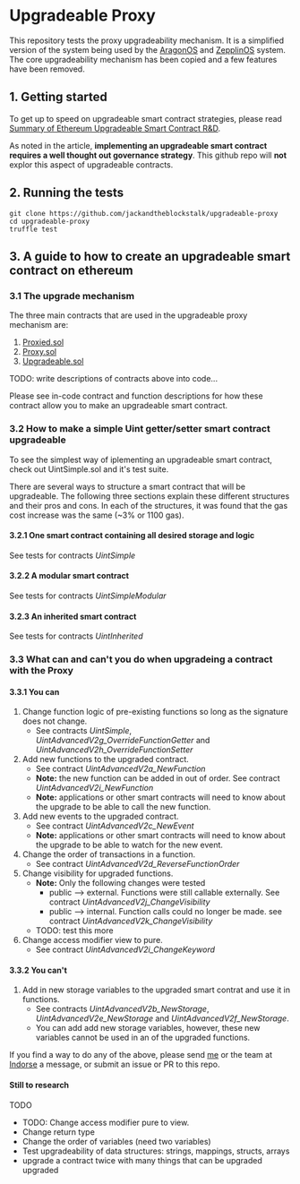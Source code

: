 # Upgradeable Proxy

This repository tests the proxy upgradeability mechanism. It is a simplified version of the system being used by the
[AragonOS](https://github.com/aragon/aragonOS) and [ZepplinOS](https://github.com/zeppelinos/core) system. The core upgradeability mechanism has been copied and a few features have been removed.

## 1. Getting started

To get up to speed on upgradeable smart contract strategies, please read [Summary of Ethereum Upgradeable Smart Contract R&D](https://blog.indorse.io/ethereum-upgradeable-smart-contract-strategies-456350d0557c).

As noted in the article, **implementing an upgradeable smart contract requires a well thought out governance strategy**. This github repo will **not** explor this aspect of upgradeable contracts.


## 2. Running the tests

```
git clone https://github.com/jackandtheblockstalk/upgradeable-proxy
cd upgradeable-proxy
truffle test
```

## 3. A guide to how to create an upgradeable smart contract on ethereum

### 3.1 The upgrade mechanism

The three main contracts that are used in the upgradeable proxy mechanism are:
1. [Proxied.sol](https://github.com/jackandtheblockstalk/upgradeable-proxy/blob/master/contracts/Proxied.sol)
2. [Proxy.sol](https://github.com/jackandtheblockstalk/upgradeable-proxy/blob/master/contracts/Proxy.sol)
3. [Upgradeable.sol](https://github.com/jackandtheblockstalk/upgradeable-proxy/blob/master/contracts/Upgradeable.sol)

TODO: write descriptions of contracts above into code...

Please see in-code contract and function descriptions for how these contract allow you to make an upgradeable smart contract.

### 3.2 How to make a simple Uint getter/setter smart contract upgradeable

To see the simplest way of iplementing an upgradeable smart contract, check out UintSimple.sol and it's test suite.

There are several ways to structure a smart contract that will be upgradeable. The following three sections explain these different structures and their pros and cons. In each of the structures, it was found that the gas cost increase was the same (~3% or 1100 gas).

#### 3.2.1 One smart contract containing all desired storage and logic
See tests for contracts _UintSimple_

#### 3.2.2 A modular smart contract
See tests for contracts _UintSimpleModular_

#### 3.2.3 An inherited smart contract
See tests for contracts _UintInherited_

### 3.3 What can and can't you do when upgradeing a contract with the Proxy

#### 3.3.1 You can

1. Change function logic of pre-existing functions so long as the signature does not change.
   - See contracts _UintSimple_, _UintAdvancedV2g_OverrideFunctionGetter_ and _UintAdvancedV2h_OverrideFunctionSetter_
2. Add new functions to the upgraded contract.
   - See contract _UintAdvancedV2a_NewFunction_
   - **Note:** the new function can be added in out of order. See contract _UintAdvancedV2i_NewFunction_
   - **Note:** applications or other smart contracts will need to know about the upgrade to be able to call the new function.
3. Add new events to the upgraded contract.
   - See contract _UintAdvancedV2c_NewEvent_
   - **Note:** applications or other smart contracts will need to know about the upgrade to be able to watch for the new event.
4. Change the order of transactions in a function.
   - See contract _UintAdvancedV2d_ReverseFunctionOrder_
5. Change visibility for upgraded functions.
   - **Note:** Only the following changes were tested
     - public --> external. Functions were still callable externally. See contract _UintAdvancedV2j_ChangeVisibility_
     - public --> internal. Function calls could no longer be made. see contract _UintAdvancedV2k_ChangeVisibility_
   - TODO: test this more
6. Change access modifier view to pure.
   - See contract _UintAdvancedV2i_ChangeKeyword_

#### 3.3.2 You can't

1. Add in new storage variables to the upgraded smart contrat and use it in functions.
   - See contracts _UintAdvancedV2b_NewStorage_, _UintAdvancedV2e_NewStorage_ and _UintAdvancedV2f_NewStorage_.
   - You can add add new storage variables, however, these new variables cannot be used in an of the upgraded functions.

If you find a way to do any of the above, please send [me](https://twitter.com/theblockstalk) or the team at [Indorse](https://twitter.com/joinindorse) a message, or submit an issue or PR to this repo.

#### Still to research

TODO
* TODO: Change access modifier pure to view.
* Change return type
* Change the order of variables (need two variables)
* Test upgradeability of data structures: strings, mappings, structs, arrays
* upgrade a contract twice with many things that can be upgraded upgraded

